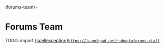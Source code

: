 (forums-team)=
# Forums Team

TODO: import [{spellexception}`https://launchpad.net/~ubuntuforums-staff`](https://launchpad.net/~ubuntuforums-staff)

